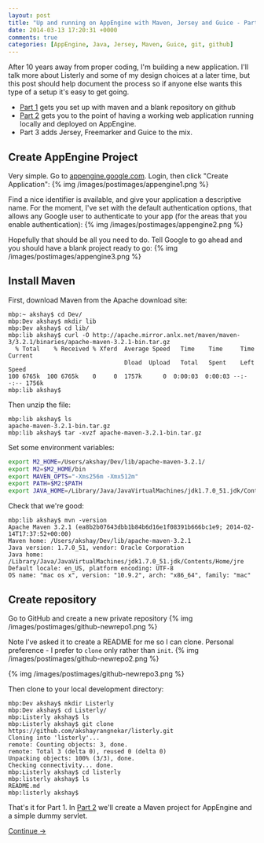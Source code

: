 ```yaml
---
layout: post
title: "Up and running on AppEngine with Maven, Jersey and Guice - Part 1"
date: 2014-03-13 17:20:31 +0000
comments: true
categories: [AppEngine, Java, Jersey, Maven, Guice, git, github]
---
```

After 10 years away from proper coding, I'm building a new application. I'll talk more about Listerly and some of my design choices at a later time, but this post should help document the process so if anyone else wants this type of a setup it's easy to get going.

* [Part 1](/blog/2014/03/13/up-and-running-on-appengine-with-maven-jersey-and-guice/) gets you set up with maven and a blank repository on github
* [Part 2](/blog/2014/03/14/up-and-running-on-appengine-with-maven-jersey-and-guice-part-2/) gets you to the point of having a working web application running locally and deployed on AppEngine.
* Part 3 adds Jersey, Freemarker and Guice to the mix.
<!-- more -->
## Create AppEngine Project ##
Very simple. Go to [appengine.google.com](http://appengine.google.com). Login, then click "Create Application":
{% img /images/postimages/appengine1.png %}	

Find a nice identifier is available, and give your application a descriptive name. For the moment, I've set with the default authentication options, that allows any Google user to authenticate to your app (for the areas that you enable authentication):
{% img /images/postimages/appengine2.png %}	

Hopefully that should be all you need to do. Tell Google to go ahead and you should have a blank project ready to go:
{% img /images/postimages/appengine3.png %}	

## Install Maven ##
First, download Maven from the Apache download site:
```
mbp:~ akshay$ cd Dev/
mbp:Dev akshay$ mkdir lib
mbp:Dev akshay$ cd lib/
mbp:lib akshay$ curl -O http://apache.mirror.anlx.net/maven/maven-3/3.2.1/binaries/apache-maven-3.2.1-bin.tar.gz
  % Total    % Received % Xferd  Average Speed   Time    Time     Time  Current
                                 Dload  Upload   Total   Spent    Left  Speed
100 6765k  100 6765k    0     0  1757k      0  0:00:03  0:00:03 --:--:-- 1756k
mbp:lib akshay$ 
```

Then unzip the file:
```
mbp:lib akshay$ ls
apache-maven-3.2.1-bin.tar.gz
mbp:lib akshay$ tar -xvzf apache-maven-3.2.1-bin.tar.gz 
```

Set some environment variables:
``` bash 
export M2_HOME=/Users/akshay/Dev/lib/apache-maven-3.2.1/
export M2=$M2_HOME/bin
export MAVEN_OPTS="-Xms256m -Xmx512m"
export PATH=$M2:$PATH
export JAVA_HOME=/Library/Java/JavaVirtualMachines/jdk1.7.0_51.jdk/Contents/Home
```

Check that we're good:
``` console
mbp:lib akshay$ mvn -version
Apache Maven 3.2.1 (ea8b2b07643dbb1b84b6d16e1f08391b666bc1e9; 2014-02-14T17:37:52+00:00)
Maven home: /Users/akshay/Dev/lib/apache-maven-3.2.1
Java version: 1.7.0_51, vendor: Oracle Corporation
Java home: /Library/Java/JavaVirtualMachines/jdk1.7.0_51.jdk/Contents/Home/jre
Default locale: en_US, platform encoding: UTF-8
OS name: "mac os x", version: "10.9.2", arch: "x86_64", family: "mac"
```

## Create repository ##
Go to GitHub and create a new private repository
{% img /images/postimages/github-newrepo1.png %}	

Note I've asked it to create a README for me so I can clone. Personal preference - I prefer to `clone` only rather than `init`. 
{% img /images/postimages/github-newrepo2.png %}	

{% img /images/postimages/github-newrepo3.png %}	

Then clone to your local development directory:
```
mbp:Dev akshay$ mkdir Listerly
mbp:Dev akshay$ cd Listerly/
mbp:Listerly akshay$ ls
mbp:Listerly akshay$ git clone https://github.com/akshayrangnekar/listerly.git
Cloning into 'listerly'...
remote: Counting objects: 3, done.
remote: Total 3 (delta 0), reused 0 (delta 0)
Unpacking objects: 100% (3/3), done.
Checking connectivity... done.
mbp:Listerly akshay$ cd listerly
mbp:listerly akshay$ ls
README.md
mbp:listerly akshay$ 
```

That's it for Part 1. In [Part 2](/blog/2014/03/14/up-and-running-on-appengine-with-maven-jersey-and-guice-part-2/) we'll create a Maven project for AppEngine and a simple dummy servlet. 

[Continue ->](/blog/2014/03/14/up-and-running-on-appengine-with-maven-jersey-and-guice-part-2/)
